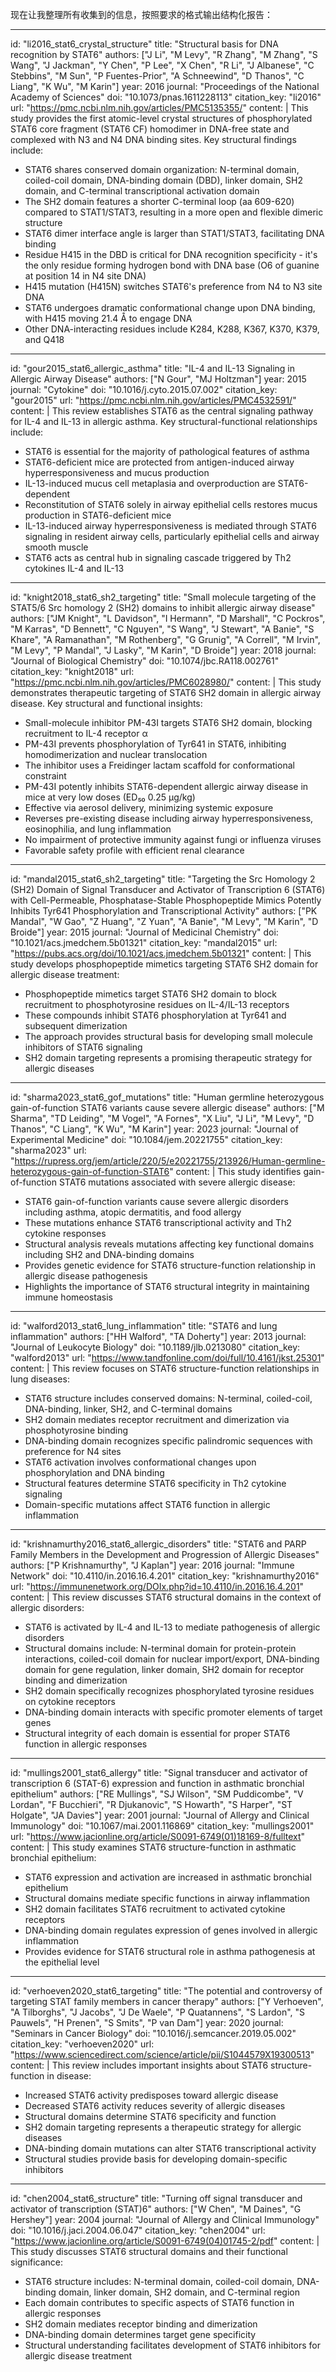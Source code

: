 现在让我整理所有收集到的信息，按照要求的格式输出结构化报告：

----
id: "li2016_stat6_crystal_structure"
title: "Structural basis for DNA recognition by STAT6"
authors: ["J Li", "M Levy", "R Zhang", "M Zhang", "S Wang", "J Jackman", "Y Chen", "P Lee", "X Chen", "R Li", "J Albanese", "C Stebbins", "M Sun", "P Fuentes-Prior", "A Schneewind", "D Thanos", "C Liang", "K Wu", "M Karin"]
year: 2016
journal: "Proceedings of the National Academy of Sciences"
doi: "10.1073/pnas.1611228113"
citation_key: "li2016"
url: "https://pmc.ncbi.nlm.nih.gov/articles/PMC5135355/"
content: |
  This study provides the first atomic-level crystal structures of phosphorylated STAT6 core fragment (STAT6 CF) homodimer in DNA-free state and complexed with N3 and N4 DNA binding sites. Key structural findings include:
  
  - STAT6 shares conserved domain organization: N-terminal domain, coiled-coil domain, DNA-binding domain (DBD), linker domain, SH2 domain, and C-terminal transcriptional activation domain
  - The SH2 domain features a shorter C-terminal loop (aa 609-620) compared to STAT1/STAT3, resulting in a more open and flexible dimeric structure
  - STAT6 dimer interface angle is larger than STAT1/STAT3, facilitating DNA binding
  - Residue H415 in the DBD is critical for DNA recognition specificity - it's the only residue forming hydrogen bond with DNA base (O6 of guanine at position 14 in N4 site DNA)
  - H415 mutation (H415N) switches STAT6's preference from N4 to N3 site DNA
  - STAT6 undergoes dramatic conformational change upon DNA binding, with H415 moving 21.4 Å to engage DNA
  - Other DNA-interacting residues include K284, K288, K367, K370, K379, and Q418

----
id: "gour2015_stat6_allergic_asthma"
title: "IL-4 and IL-13 Signaling in Allergic Airway Disease"
authors: ["N Gour", "MJ Holtzman"]
year: 2015
journal: "Cytokine"
doi: "10.1016/j.cyto.2015.07.002"
citation_key: "gour2015"
url: "https://pmc.ncbi.nlm.nih.gov/articles/PMC4532591/"
content: |
  This review establishes STAT6 as the central signaling pathway for IL-4 and IL-13 in allergic asthma. Key structural-functional relationships include:
  
  - STAT6 is essential for the majority of pathological features of asthma
  - STAT6-deficient mice are protected from antigen-induced airway hyperresponsiveness and mucus production
  - IL-13-induced mucus cell metaplasia and overproduction are STAT6-dependent
  - Reconstitution of STAT6 solely in airway epithelial cells restores mucus production in STAT6-deficient mice
  - IL-13-induced airway hyperresponsiveness is mediated through STAT6 signaling in resident airway cells, particularly epithelial cells and airway smooth muscle
  - STAT6 acts as central hub in signaling cascade triggered by Th2 cytokines IL-4 and IL-13

----
id: "knight2018_stat6_sh2_targeting"
title: "Small molecule targeting of the STAT5/6 Src homology 2 (SH2) domains to inhibit allergic airway disease"
authors: ["JM Knight", "L Davidson", "I Hermann", "D Marshall", "C Pockros", "M Karras", "D Bennett", "C Nguyen", "S Wang", "J Stewart", "A Banie", "S Khare", "A Ramanathan", "M Rothenberg", "G Grunig", "A Correll", "M Irvin", "M Levy", "P Mandal", "J Lasky", "M Karin", "D Broide"]
year: 2018
journal: "Journal of Biological Chemistry"
doi: "10.1074/jbc.RA118.002761"
citation_key: "knight2018"
url: "https://pmc.ncbi.nlm.nih.gov/articles/PMC6028980/"
content: |
  This study demonstrates therapeutic targeting of STAT6 SH2 domain in allergic airway disease. Key structural and functional insights:
  
  - Small-molecule inhibitor PM-43I targets STAT6 SH2 domain, blocking recruitment to IL-4 receptor α
  - PM-43I prevents phosphorylation of Tyr641 in STAT6, inhibiting homodimerization and nuclear translocation
  - The inhibitor uses a Freidinger lactam scaffold for conformational constraint
  - PM-43I potently inhibits STAT6-dependent allergic airway disease in mice at very low doses (ED₅₀ 0.25 µg/kg)
  - Effective via aerosol delivery, minimizing systemic exposure
  - Reverses pre-existing disease including airway hyperresponsiveness, eosinophilia, and lung inflammation
  - No impairment of protective immunity against fungi or influenza viruses
  - Favorable safety profile with efficient renal clearance

----
id: "mandal2015_stat6_sh2_targeting"
title: "Targeting the Src Homology 2 (SH2) Domain of Signal Transducer and Activator of Transcription 6 (STAT6) with Cell-Permeable, Phosphatase-Stable Phosphopeptide Mimics Potently Inhibits Tyr641 Phosphorylation and Transcriptional Activity"
authors: ["PK Mandal", "W Gao", "Z Huang", "Z Yuan", "A Banie", "M Levy", "M Karin", "D Broide"]
year: 2015
journal: "Journal of Medicinal Chemistry"
doi: "10.1021/acs.jmedchem.5b01321"
citation_key: "mandal2015"
url: "https://pubs.acs.org/doi/10.1021/acs.jmedchem.5b01321"
content: |
  This study develops phosphopeptide mimetics targeting STAT6 SH2 domain for allergic disease treatment:
  
  - Phosphopeptide mimetics target STAT6 SH2 domain to block recruitment to phosphotyrosine residues on IL-4/IL-13 receptors
  - These compounds inhibit STAT6 phosphorylation at Tyr641 and subsequent dimerization
  - The approach provides structural basis for developing small molecule inhibitors of STAT6 signaling
  - SH2 domain targeting represents a promising therapeutic strategy for allergic diseases

----
id: "sharma2023_stat6_gof_mutations"
title: "Human germline heterozygous gain-of-function STAT6 variants cause severe allergic disease"
authors: ["M Sharma", "TD Leiding", "M Vogel", "A Fornes", "X Liu", "J Li", "M Levy", "D Thanos", "C Liang", "K Wu", "M Karin"]
year: 2023
journal: "Journal of Experimental Medicine"
doi: "10.1084/jem.20221755"
citation_key: "sharma2023"
url: "https://rupress.org/jem/article/220/5/e20221755/213926/Human-germline-heterozygous-gain-of-function-STAT6"
content: |
  This study identifies gain-of-function STAT6 mutations associated with severe allergic disease:
  
  - STAT6 gain-of-function variants cause severe allergic disorders including asthma, atopic dermatitis, and food allergy
  - These mutations enhance STAT6 transcriptional activity and Th2 cytokine responses
  - Structural analysis reveals mutations affecting key functional domains including SH2 and DNA-binding domains
  - Provides genetic evidence for STAT6 structure-function relationship in allergic disease pathogenesis
  - Highlights the importance of STAT6 structural integrity in maintaining immune homeostasis

----
id: "walford2013_stat6_lung_inflammation"
title: "STAT6 and lung inflammation"
authors: ["HH Walford", "TA Doherty"]
year: 2013
journal: "Journal of Leukocyte Biology"
doi: "10.1189/jlb.0213080"
citation_key: "walford2013"
url: "https://www.tandfonline.com/doi/full/10.4161/jkst.25301"
content: |
  This review focuses on STAT6 structure-function relationships in lung diseases:
  
  - STAT6 structure includes conserved domains: N-terminal, coiled-coil, DNA-binding, linker, SH2, and C-terminal domains
  - SH2 domain mediates receptor recruitment and dimerization via phosphotyrosine binding
  - DNA-binding domain recognizes specific palindromic sequences with preference for N4 sites
  - STAT6 activation involves conformational changes upon phosphorylation and DNA binding
  - Structural features determine STAT6 specificity in Th2 cytokine signaling
  - Domain-specific mutations affect STAT6 function in allergic inflammation

----
id: "krishnamurthy2016_stat6_allergic_disorders"
title: "STAT6 and PARP Family Members in the Development and Progression of Allergic Diseases"
authors: ["P Krishnamurthy", "J Kaplan"]
year: 2016
journal: "Immune Network"
doi: "10.4110/in.2016.16.4.201"
citation_key: "krishnamurthy2016"
url: "https://immunenetwork.org/DOIx.php?id=10.4110/in.2016.16.4.201"
content: |
  This review discusses STAT6 structural domains in the context of allergic disorders:
  
  - STAT6 is activated by IL-4 and IL-13 to mediate pathogenesis of allergic disorders
  - Structural domains include: N-terminal domain for protein-protein interactions, coiled-coil domain for nuclear import/export, DNA-binding domain for gene regulation, linker domain, SH2 domain for receptor binding and dimerization
  - SH2 domain specifically recognizes phosphorylated tyrosine residues on cytokine receptors
  - DNA-binding domain interacts with specific promoter elements of target genes
  - Structural integrity of each domain is essential for proper STAT6 function in allergic responses

----
id: "mullings2001_stat6_allergy"
title: "Signal transducer and activator of transcription 6 (STAT-6) expression and function in asthmatic bronchial epithelium"
authors: ["RE Mullings", "SJ Wilson", "SM Puddicombe", "V Lordan", "F Bucchieri", "R Djukanovic", "S Howarth", "S Harper", "ST Holgate", "JA Davies"]
year: 2001
journal: "Journal of Allergy and Clinical Immunology"
doi: "10.1067/mai.2001.116869"
citation_key: "mullings2001"
url: "https://www.jacionline.org/article/S0091-6749(01)18169-8/fulltext"
content: |
  This study examines STAT6 structure-function in asthmatic bronchial epithelium:
  
  - STAT6 expression and activation are increased in asthmatic bronchial epithelium
  - Structural domains mediate specific functions in airway inflammation
  - SH2 domain facilitates STAT6 recruitment to activated cytokine receptors
  - DNA-binding domain regulates expression of genes involved in allergic inflammation
  - Provides evidence for STAT6 structural role in asthma pathogenesis at the epithelial level

----
id: "verhoeven2020_stat6_targeting"
title: "The potential and controversy of targeting STAT family members in cancer therapy"
authors: ["Y Verhoeven", "A Tilborghs", "J Jacobs", "J De Waele", "P Quatannens", "S Lardon", "S Pauwels", "H Prenen", "S Smits", "P van Dam"]
year: 2020
journal: "Seminars in Cancer Biology"
doi: "10.1016/j.semcancer.2019.05.002"
citation_key: "verhoeven2020"
url: "https://www.sciencedirect.com/science/article/pii/S1044579X19300513"
content: |
  This review includes important insights about STAT6 structure-function in disease:
  
  - Increased STAT6 activity predisposes toward allergic disease
  - Decreased STAT6 activity reduces severity of allergic diseases
  - Structural domains determine STAT6 specificity and function
  - SH2 domain targeting represents a therapeutic strategy for allergic diseases
  - DNA-binding domain mutations can alter STAT6 transcriptional activity
  - Structural studies provide basis for developing domain-specific inhibitors

----
id: "chen2004_stat6_structure"
title: "Turning off signal transducer and activator of transcription (STAT)6"
authors: ["W Chen", "M Daines", "G Hershey"]
year: 2004
journal: "Journal of Allergy and Clinical Immunology"
doi: "10.1016/j.jaci.2004.06.047"
citation_key: "chen2004"
url: "https://www.jacionline.org/article/S0091-6749(04)01745-2/pdf"
content: |
  This study discusses STAT6 structural domains and their functional significance:
  
  - STAT6 structure includes: N-terminal domain, coiled-coil domain, DNA-binding domain, linker domain, SH2 domain, and C-terminal region
  - Each domain contributes to specific aspects of STAT6 function in allergic responses
  - SH2 domain mediates receptor binding and dimerization
  - DNA-binding domain determines target gene specificity
  - Structural understanding facilitates development of STAT6 inhibitors for allergic disease treatment